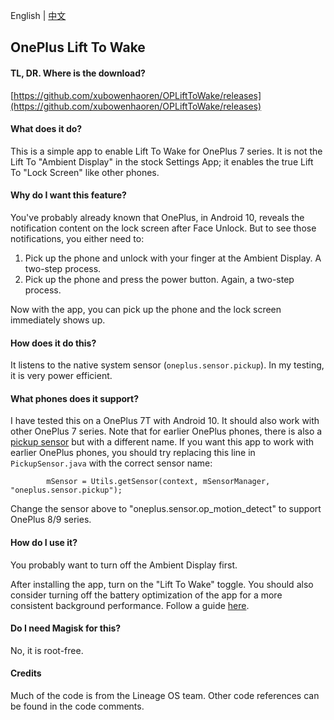 English | [中文](https://github.com/xubowenhaoren/OPLiftToWake/blob/master/README_cn.md)

## OnePlus Lift To Wake

#### TL, DR. Where is the download?

[https://github.com/xubowenhaoren/OPLiftToWake/releases](https://github.com/xubowenhaoren/OPLiftToWake/releases)

#### What does it do?

This is a simple app to enable Lift To Wake for OnePlus 7 series.
It is not the Lift To "Ambient Display" in the stock Settings App; it enables the true Lift To "Lock Screen" like other phones.

#### Why do I want this feature?

You've probably already known that OnePlus, in Android 10, reveals the notification content on the lock screen after Face Unlock.
But to see those notifications, you either need to:

1. Pick up the phone and unlock with your finger at the Ambient Display. A two-step process.
2. Pick up the phone and press the power button. Again, a two-step process.

Now with the app, you can pick up the phone and the lock screen immediately shows up.

#### How does it do this?

It listens to the native system sensor (`oneplus.sensor.pickup`). In my testing, it is very power efficient.

#### What phones does it support?

I have tested this on a OnePlus 7T with Android 10. It should also work with other OnePlus 7 series.
Note that for earlier OnePlus phones, there is also a [pickup sensor](http://stools.gleamolabs.com/sensors/devices/227) but with a different name.
If you want this app to work with earlier OnePlus phones, you should try replacing this line in `PickupSensor.java` with the correct sensor name:

```
        mSensor = Utils.getSensor(context, mSensorManager, "oneplus.sensor.pickup");
```

Change the sensor above to "oneplus.sensor.op_motion_detect" to support OnePlus 8/9 series. 

#### How do I use it?

You probably want to turn off the Ambient Display first.

After installing the app, turn on the "Lift To Wake" toggle.
You should also consider turning off the battery optimization of the app for a more consistent background performance.
Follow a guide [here](http://nine-faq.9folders.com/articles/11588-how-to-turn-off-battery-optimization-on-the-oneplus).

#### Do I need Magisk for this?

No, it is root-free.

#### Credits

Much of the code is from the Lineage OS team.
Other code references can be found in the code comments.




